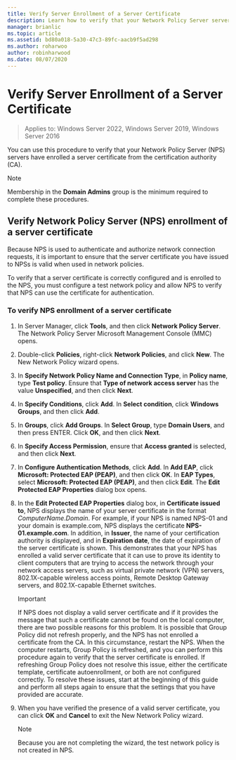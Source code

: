 ```yaml
---
title: Verify Server Enrollment of a Server Certificate
description: Learn how to verify that your Network Policy Server servers have enrolled a server certificate from the certification authority.
manager: brianlic
ms.topic: article
ms.assetid: bd80a018-5a30-47c3-89fc-aacb9f5ad298
ms.author: roharwoo
author: robinharwood
ms.date: 08/07/2020
---
```

# Verify Server Enrollment of a Server Certificate

>Applies to: Windows Server 2022, Windows Server 2019, Windows Server 2016

You can use this procedure to verify that your Network Policy Server (NPS) servers have enrolled a server certificate from the certification authority (CA).

>[!NOTE]
>Membership in the **Domain Admins** group is the minimum required to complete these procedures.

## Verify Network Policy Server (NPS) enrollment of a server certificate

Because NPS is used to authenticate and authorize network connection requests, it is important to ensure that the server certificate you have issued to NPSs is valid when used in network policies.

To verify that a server certificate is correctly configured and is enrolled to the NPS, you must configure a test network policy and allow NPS to verify that NPS can use the certificate for authentication.

### To verify NPS enrollment of a server certificate

1.  In Server Manager, click **Tools**, and then click **Network Policy Server**. The Network Policy Server Microsoft Management Console (MMC) opens.

2.  Double-click **Policies**, right-click **Network Policies**, and click **New**. The New Network Policy wizard opens.

3.  In **Specify Network Policy Name and Connection Type**, in **Policy name**, type **Test policy**. Ensure that **Type of network access server** has the value **Unspecified**, and then click **Next**.

4.  In **Specify Conditions**, click **Add**. In **Select condition**, click **Windows Groups**, and then click **Add**.

5.  In **Groups**, click **Add Groups**. In **Select Group**, type **Domain Users**, and then press ENTER. Click **OK**, and then click **Next**.

6.  In **Specify Access Permission**, ensure that **Access granted** is selected, and then click **Next**.

7.  In **Configure Authentication Methods**, click **Add**. In **Add EAP**, click **Microsoft: Protected EAP (PEAP)**, and then click **OK**. In **EAP Types**, select **Microsoft: Protected EAP (PEAP)**, and then click **Edit**. The **Edit Protected EAP Properties** dialog box opens.

8.  In the **Edit Protected EAP Properties** dialog box, in **Certificate issued to**, NPS displays the name of your server certificate in the format *ComputerName*.*Domain*. For example, if your NPS is named NPS-01 and your domain is example.com, NPS displays the certificate **NPS-01.example.com**. In addition, in **Issuer**, the name of your certification authority is displayed, and in **Expiration date**, the date of expiration of the server certificate is shown. This demonstrates that your NPS has enrolled a valid server certificate that it can use to prove its identity to client computers that are trying to access the network through your network access servers, such as virtual private network (VPN) servers, 802.1X-capable wireless access points, Remote Desktop Gateway servers, and 802.1X-capable Ethernet switches.

    > [!IMPORTANT]
    > If NPS does not display a valid server certificate and if it provides the message that such a certificate cannot be found on the local computer, there are two possible reasons for this problem. It is possible that Group Policy did not refresh properly, and the NPS has not enrolled a certificate from the CA. In this circumstance, restart the NPS. When the computer restarts, Group Policy is refreshed, and you can perform this procedure again to verify that the server certificate is enrolled. If refreshing Group Policy does not resolve this issue, either the certificate template, certificate autoenrollment, or both are not configured correctly. To resolve these issues, start at the beginning of this guide and perform all steps again to ensure that the settings that you have provided are accurate.

9. When you have verified the presence of a valid server certificate, you can click **OK** and **Cancel** to exit the New Network Policy wizard.

    > [!NOTE]
    > Because you are not completing the wizard, the test network policy is not created in NPS.



